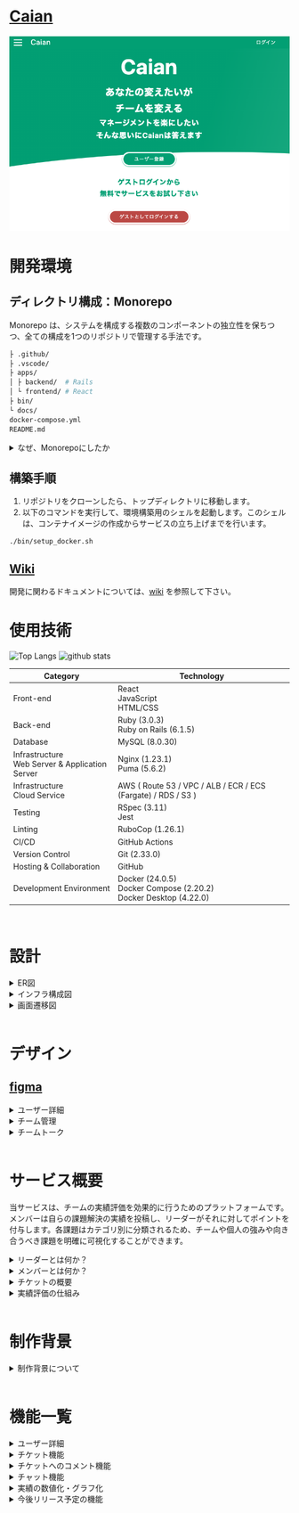 # [Caian](http://54.178.37.168/)

![figure of ER](docs/images/root/top.png)
<br>

# 開発環境
## ディレクトリ構成：Monorepo
Monorepo は、システムを構成する複数のコンポーネントの独立性を保ちつつ、全ての構成を1つのリポジトリで管理する手法です。

```bash
├ .github/
├ .vscode/
├ apps/
│ ├ backend/  # Rails
│ └ frontend/ # React
├ bin/
└ docs/
docker-compose.yml
README.md
```

<details>
<summary>なぜ、Monorepoにしたか</summary>

---


下記のメリットから、Monorepo にすることで開発効率を向上させることができると考えました。
- システムに必要なコンポーネントが全て1つのリポジトリに集約される
- git clone を一度実行するだけで、システムの開発に必要なコードがすべて手に入る
- システム全体の把握が容易になり、コンポーネント同士の依存関係や共有コードの管理がしやすい
- システム全体がどういった変更がなされているのか、何が起きているかのトラッキングがしやすい
- それぞれのリポジトリにコミットすることの心理的ハードルを下げることができる
</details>

## 構築手順
1. リポジトリをクローンしたら、トップディレクトリに移動します。
2. 以下のコマンドを実行して、環境構築用のシェルを起動します。このシェルは、コンテナイメージの作成からサービスの立ち上げまでを行います。
```
./bin/setup_docker.sh
```

## [Wiki](https://github.com/aki366/Caian_app/wiki)
開発に関わるドキュメントについては、[wiki](https://github.com/aki366/Caian_app/wiki) を参照して下さい。

# 使用技術

<p align="left"> 
 <img alt="Top Langs" height="150px" src="https://github-readme-stats.vercel.app/api/top-langs/?username=aki366&layout=compact&show_icons=true&theme=onedark" />
  <img alt="github stats" height="150px" src="https://github-readme-stats.vercel.app/api?username=aki366&theme=onedark&show_icons=ture" />
</p>


| Category | Technology |
| --- | --- |
| Front-end | React<br>JavaScript<br>HTML/CSS |
| Back-end | Ruby (3.0.3)<br>Ruby on Rails (6.1.5) |
| Database | MySQL (8.0.30) |
| Infrastructure<br>Web Server & Application Server | Nginx (1.23.1)<br>Puma (5.6.2) |
| Infrastructure<br>Cloud Service | AWS ( Route 53 / VPC / ALB / ECR / ECS (Fargate) / RDS / S3 ) |
| Testing | RSpec (3.11)<br>Jest |
| Linting | RuboCop (1.26.1) |
| CI/CD| GitHub Actions |
| Version Control | Git (2.33.0) |
| Hosting & Collaboration | GitHub |
| Development Environment | Docker (24.0.5)<br>Docker Compose (2.20.2)<br>Docker Desktop (4.22.0) |

<br>

# 設計

<details>
<summary>ER図</summary>
<br>

![figure of ER](docs/images/root/ERD.png)
</details>

<details>
<summary>インフラ構成図</summary>
<br>

![figure of ER](docs/images/root/Infrastructure_diagram.png)
</details>

<details>
<summary>画面遷移図</summary>
<br>

![画面遷移図](docs/images/root/Screen_transition_diagram.png)
</details>

<br>

# デザイン
## [figma](https://www.figma.com/file/89WqHwRatfXBjokkGxmqq4/original?node-id=0%3A1)

<details>
<summary>ユーザー詳細</summary>
<br>

![figure of ER](docs/images/root/user_show.png)
</details>

<details>
<summary>チーム管理</summary>
<br>

![figure of ER](docs/images/root/team_management.png
)
</details>

<details>
<summary>チームトーク</summary>
<br>

![figure of ER](docs/images/root/team_talk.png
)
</details>

<br>

# サービス概要
当サービスは、チームの実績評価を効果的に行うためのプラットフォームです。メンバーは自らの課題解決の実績を投稿し、リーダーがそれに対してポイントを付与します。各課題はカテゴリ別に分類されるため、チームや個人の強みや向き合うべき課題を明確に可視化することができます。

<details>
<summary>リーダーとは何か？</summary>
<br>
チームを作成したユーザーは、自動的にそのチームのリーダーとしての役割を持ちます。このリーダーの特権として、メンバーが投稿したチケットの承認や評価などの特別なアクションを行うことができます。
<br>
<br>

**リーダーとしての悩み、持っていませんか？**<br>

- 忙しさに追われ、メンバーの日々の活動や努力を正確に評価できていない
- 一貫した評価の基準が欠けており、メンバーに不満が生じている

これらの悩みにCaianが解決策を提供します。

**マネージメントはスマートであるべき、それが当然です。**<br>
<br>
</details>

<details>
<summary>メンバーとは何か？</summary>
<br>
メンバーとは、リーダーからの招待を受けてチームに参加したユーザーを指します。<br>
<br>

**チームの一員として、これらの悩みを感じたことはありませんか？**<br>

- 様々なタスクや改善活動に取り組んでいるものの、その承認プロセスが煩雑
- 実施したタスクや達成した成果を一元管理する方法がない
- 努力や成果をリーダーに効果的に伝える手段が不足している

自分の成果をもっと簡単に、そして明確に管理したいと思っているなら、Caianがその要望を叶えます。

**あなたの日々の努力は、当然のように評価されるべきです。**<br>
<br>
</details>

<details>
<summary>チケットの概要</summary>
<br>
チケットとは、業務の改善や手順の提案など、メンバーが意見や要求をまとめて共有するためのフォーマットです。
<br>
<br>

- メンバーは業務改善の提案や手順作成のアイディアをチケットとして作成・提出します。
- リーダーには、提出されたチケットに対して3段階の評価ポイントを付与し、それに基づいて承認を行う役割があります。
- さらに、評価や承認の際にコメントを付けることで、具体的なフィードバックや意見交換が可能となっています。
<br>
</details>

<details>
<summary>実績評価の仕組み</summary>
<br>
チケットを通じての実績評価は、以下の特徴を持っています<br>
<br>

- メンバーが提出するチケットは自動的に数値データに変換され、グラフとして視覚化されます。これにより、最新の実績を随時確認することができます。
- それぞれのメンバーの実績を統合することで、チーム全体の強みや改善点を一目で理解することが可能です。
</details>

<br>

# 制作背景

<details>
<summary>制作背景について</summary>
<br>
前職でリーダーを経験した際に、メンバーが行った改善活動や問題提起のアウトプット方法が様々で評価する際の数値化などに手間が掛っていました。そのため、せっかくの提案も実績として抜けていたり、透明性が無かったりという経験をしました。<br>
そういった背景から、もっと手軽に適切に、管理、評価できるサービスを提供できないかと考えこのサービスを開発しました。
</details>

<br>

# 機能一覧

<details>
<summary>ユーザー詳細</summary>
<br>

- ユーザー新規登録/編集/削除
- ユーザーアイコン登録/編集/削除
- ログイン/ログアウト/ゲストログイン
- パスワード再設定
<br>
</details>

<details>
<summary>チケット機能</summary>
<br>

- 投稿/編集/削除
- 一覧表示、詳細表示
- 画像複数登録
- 投稿日時表示
- 投稿者
- ステータス
- カテゴリ
- 件名
- 内容
- いいね
- チケットとコメントを同一画面で表示
- チケット内容の表示（トップ画面に簡易表示、一覧表示、詳細表示、ソート機能）
<br>
</details>

<details>
<summary>チケットへのコメント機能</summary>
<br>

- 投稿/編集/削除
- 投稿日時表示
- コメント
<br>
</details>

<details>
<summary>チャット機能</summary>
<br>

- チャンネル
- ダイレクトメッセージ
- メッセージ投稿
- チケットの投稿
<br>
</details>

<details>
<summary>実績の数値化・グラフ化</summary>
<br>

- 投稿数
- 加点
- ポイント（投稿数＋加点）
- ユーザ一覧で実績表示（リーダーのみ表示）
<br>
</details>

<details>
<summary>今後リリース予定の機能</summary>
<br>

- レスポンシブデザイン
- 検索機能
- リマインダー機能
- 通知機能（投稿、更新）
<br>
</details>

